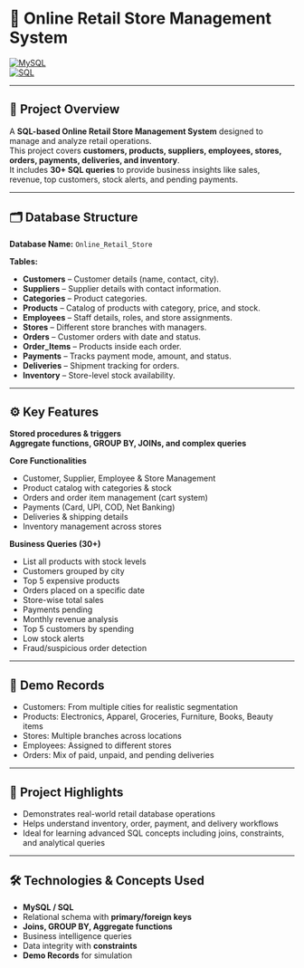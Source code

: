 # 🛒 Online Retail Store Management System 

[![MySQL](https://img.shields.io/badge/MySQL-005C84?style=for-the-badge&logo=mysql&logoColor=white)](https://www.mysql.com/)  
[![SQL](https://img.shields.io/badge/SQL-00758F?style=for-the-badge&logo=sql&logoColor=white)](https://www.mysql.com/)

---

## 🚀 Project Overview  
A **SQL-based Online Retail Store Management System** designed to manage and analyze retail operations.  
This project covers **customers, products, suppliers, employees, stores, orders, payments, deliveries, and inventory**.  
It includes **30+ SQL queries** to provide business insights like sales, revenue, top customers, stock alerts, and pending payments.  

---

## 🗂️ Database Structure  

**Database Name:** `Online_Retail_Store`  

**Tables:**  
- **Customers** – Customer details (name, contact, city).  
- **Suppliers** – Supplier details with contact information.  
- **Categories** – Product categories.  
- **Products** – Catalog of products with category, price, and stock.  
- **Employees** – Staff details, roles, and store assignments.  
- **Stores** – Different store branches with managers.  
- **Orders** – Customer orders with date and status.  
- **Order_Items** – Products inside each order.  
- **Payments** – Tracks payment mode, amount, and status.  
- **Deliveries** – Shipment tracking for orders.  
- **Inventory** – Store-level stock availability.  

---

## ⚙️ Key Features  

**Stored procedures & triggers**  
**Aggregate functions, GROUP BY, JOINs, and complex queries**  

**Core Functionalities**  
- Customer, Supplier, Employee & Store Management  
- Product catalog with categories & stock  
- Orders and order item management (cart system)  
- Payments (Card, UPI, COD, Net Banking)  
- Deliveries & shipping details  
- Inventory management across stores  

**Business Queries (30+)**  
- List all products with stock levels  
- Customers grouped by city  
- Top 5 expensive products  
- Orders placed on a specific date  
- Store-wise total sales  
- Payments pending  
- Monthly revenue analysis  
- Top 5 customers by spending  
- Low stock alerts  
- Fraud/suspicious order detection  

---

## 📑 Demo Records  
- Customers: From multiple cities for realistic segmentation  
- Products: Electronics, Apparel, Groceries, Furniture, Books, Beauty items  
- Stores: Multiple branches across locations  
- Employees: Assigned to different stores  
- Orders: Mix of paid, unpaid, and pending deliveries  

---

## 🌟 Project Highlights  
- Demonstrates real-world retail database operations  
- Helps understand inventory, order, payment, and delivery workflows  
- Ideal for learning advanced SQL concepts including joins, constraints, and analytical queries  

---

## 🛠️ Technologies & Concepts Used  
- **MySQL / SQL**  
- Relational schema with **primary/foreign keys**  
- **Joins, GROUP BY, Aggregate functions**  
- Business intelligence queries  
- Data integrity with **constraints**  
- **Demo Records** for simulation  
